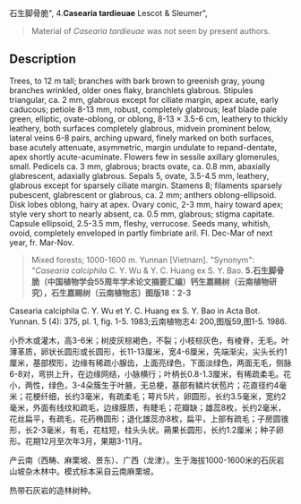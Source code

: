石生脚骨脆",
4.**Casearia tardieuae** Lescot & Sleumer",

> Material of *Casearia tardieuae* was not seen by present authors.

## Description
Trees, to 12 m tall; branches with bark brown to greenish gray, young branches wrinkled, older ones flaky, branchlets glabrous. Stipules triangular, ca. 2 mm, glabrous except for ciliate margin, apex acute, early caducous; petiole 8-13 mm, robust, completely glabrous; leaf blade pale green, elliptic, ovate-oblong, or oblong, 8-13 × 3.5-6 cm, leathery to thickly leathery, both surfaces completely glabrous, midvein prominent below, lateral veins 6-8 pairs, arching upward, finely marked on both surfaces, base acutely attenuate, asymmetric, margin undulate to repand-dentate, apex shortly acute-acuminate. Flowers few in sessile axillary glomerules, small. Pedicels ca. 3 mm, glabrous; bracts ovate, ca. 0.8 mm, abaxially glabrescent, adaxially glabrous. Sepals 5, ovate, 3.5-4.5 mm, leathery, glabrous except for sparsely ciliate margin. Stamens 8; filaments sparsely pubescent, glabrescent or glabrous, ca. 2 mm; anthers oblong-ellipsoid. Disk lobes oblong, hairy at apex. Ovary conic, 2-3 mm, hairy toward apex; style very short to nearly absent, ca. 0.5 mm, glabrous; stigma capitate. Capsule ellipsoid, 2.5-3.5 mm, fleshy, verrucose. Seeds many, whitish, ovoid, completely enveloped in partly fimbriate aril. Fl. Dec-Mar of next year, fr. Mar-Nov.

> Mixed forests; 1000-1600 m. Yunnan [Vietnam].
  "Synonym": "*Casearia calciphila* C. Y. Wu &amp; Y. C. Huang ex S. Y. Bao.
**5.石生脚骨脆（中国植物学会55周年学术论文摘要汇编）钙生嘉赐树（云南植物研究），石生嘉赐树（云南植物志）图版18：2-3**

Casearia calciphila C. Y. Wu et Y. C. Huang ex S. Y. Bao in Acta Bot. Yunnan. 5 (4): 375, pl. 1, fig. 1-5. 1983;云南植物志4: 200,图版59,图1-5. 1986.

小乔木或灌木，高3-6米；树皮灰棕褐色，不裂；小枝棕灰色，有棱脊，无毛。叶薄革质，卵状长圆形或长圆形，长11-13厘米，宽4-6厘米，先端渐尖，尖头长约1厘米，基部楔形，边缘有稀疏小腺齿，上面亮绿色，下面淡绿色，两面无毛，侧脉6-8对，弯拱上升，在边缘网结，小脉横行；叶柄长0.8-1.3厘米，有稀疏柔毛。花小，两性，绿色，3-4朵簇生于叶腋，无总梗，基部有鳞片状苞片；花直径约4毫米；花梗纤细，长约3毫米，有疏柔毛；萼片5片，卵圆形，长约3.5毫米，宽约2毫米，外面有线纹和疏毛，边缘膜质，有睫毛；花瓣缺；雄蕊8枚，长约2毫米，花丝扁平，有疏毛，花药椭圆形；退化雄蕊亦8枚，扁平，上部有疏毛；子房圆锥形，长2-3毫米，有毛，花柱短，柱头头状。蒴果长圆形，长约1.2厘米；种子卵形。花期12月至次年3月，果期3-11月。

产云南（西畴、麻栗坡、景东）、广西（龙津）。生于海拔1000-1600米的石灰岩山坡杂木林中。模式标本采自云南麻栗坡。

热带石灰岩的造林树种。
